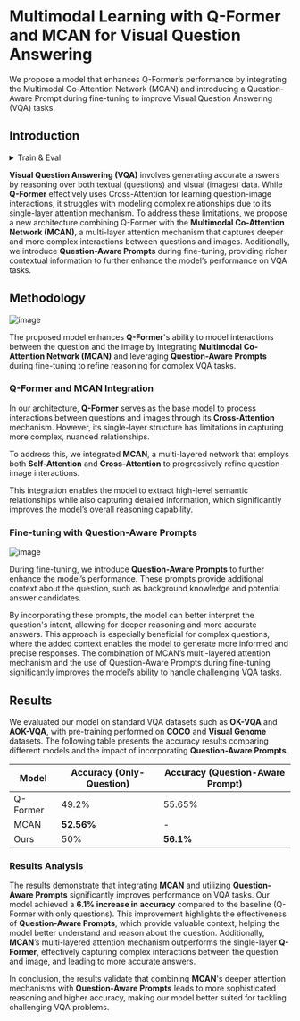 # Multimodal Learning with Q-Former and MCAN for Visual Question Answering

We propose a model that enhances Q-Former’s performance by integrating the Multimodal Co-Attention Network (MCAN) and introducing a Question-Aware Prompt during fine-tuning to improve Visual Question Answering (VQA) tasks.

## Introduction

<details>
  <summary>Train & Eval</summary>
  
  ## Training & Inference
  
  ### Train
  After downloading the training datasets and specifying their path in [dataset configs](daiv/configs/datasets/), we are ready for training!
  
  #### 0. Setting Environments
  ```Shell
  conda create -n fusion python=3.9
  ```
  ```Shell
  git clone 
  ```
  ```Shell
  cd BLIVA
  ```
  ```Shell
  pip install -e .
  ```
  if packaging error occurs, then:
  ```Shell
  pip install setuptools==69.5.1
  ```

  ### Training
  
  #### 1. Pretraining of Dm-Former
  ```Shell
  python train.py --cfg-path train_configs/pretrain_stage1.yaml
  ```
  #### 2. Pretraining of visual assistant branch
  
  ```Shell
  python train.py --cfg-path train_configs/pretrain_stage2.yaml
  ```
  #### 3. Instruction Finetuning 
  ```Shell
  python train.py --cfg-path train_configs/finetune_stage2.yaml
  ```
  ### Evaluation
  
  #### Evaluation of Stage2 
  ```Shell
  python evaluate.py --cfg-path train_configs/pretrain_stage2_eval.yaml
  ```
  
  ```Shell
  python evaluate.py --cfg-path train_configs/finetune_stage2_eval.yaml
  ```
  
  #### Training with MCAN output (prophet) - okvqa
  ```Shell
  python train.py --cfg-path train_configs/finetune_stage2_t5_vqa.yaml
  ```
  ```Shell
  python evaluate.py --cfg-path train_configs/eval_stage2_vqa.yaml
  ```

</details>

**Visual Question Answering (VQA)** involves generating accurate answers by reasoning over both textual (questions) and visual (images) data. While **Q-Former** effectively uses Cross-Attention for learning question-image interactions, it struggles with modeling complex relationships due to its single-layer attention mechanism. 
To address these limitations, we propose a new architecture combining Q-Former with the **Multimodal Co-Attention Network (MCAN)**, a multi-layer attention mechanism that captures deeper and more complex interactions between questions and images. Additionally, we introduce **Question-Aware Prompts** during fine-tuning, providing richer contextual information to further enhance the model’s performance on VQA tasks.

## Methodology

![image](imgs/model_Architecture_train.png)

The proposed model enhances **Q-Former**'s ability to model interactions between the question and the image by integrating **Multimodal Co-Attention Network (MCAN)** and leveraging **Question-Aware Prompts** during fine-tuning to refine reasoning for complex VQA tasks.

### Q-Former and MCAN Integration

In our architecture, **Q-Former** serves as the base model to process interactions between questions and images through its **Cross-Attention** mechanism. However, its single-layer structure has limitations in capturing more complex, nuanced relationships.

To address this, we integrated **MCAN**, a multi-layered network that employs both **Self-Attention** and **Cross-Attention** to progressively refine question-image interactions.

This integration enables the model to extract high-level semantic relationships while also capturing detailed information, which significantly improves the model’s overall reasoning capability.

### Fine-tuning with Question-Aware Prompts

![image](imgs/model_finetuning.png)

During fine-tuning, we introduce **Question-Aware Prompts** to further enhance the model’s performance. These prompts provide additional context about the question, such as background knowledge and potential answer candidates. 

By incorporating these prompts, the model can better interpret the question's intent, allowing for deeper reasoning and more accurate answers. This approach is especially beneficial for complex questions, where the added context enables the model to generate more informed and precise responses. The combination of MCAN’s multi-layered attention mechanism and the use of Question-Aware Prompts during fine-tuning significantly improves the model’s ability to handle challenging VQA tasks.

## Results

We evaluated our model on standard VQA datasets such as **OK-VQA** and **AOK-VQA**, with pre-training performed on **COCO** and **Visual Genome** datasets. The following table presents the accuracy results comparing different models and the impact of incorporating **Question-Aware Prompts**.

| Model           | Accuracy (Only-Question) | Accuracy (Question-Aware Prompt) |
|-----------------|--------------------------|----------------------------------|
| Q-Former        | 49.2%                     | 55.65%                          |
| MCAN            | **52.56%**                | -                                |
| Ours            | 50%                       | **56.1%**                           |

### Results Analysis
The results demonstrate that integrating **MCAN** and utilizing **Question-Aware Prompts** significantly improves performance on VQA tasks. Our model achieved a **6.1% increase in accuracy** compared to the baseline (Q-Former with only questions). This improvement highlights the effectiveness of **Question-Aware Prompts**, which provide valuable context, helping the model better understand and reason about the question. Additionally, **MCAN**’s multi-layered attention mechanism outperforms the single-layer **Q-Former**, effectively capturing complex interactions between the question and image, and leading to more accurate answers.

In conclusion, the results validate that combining **MCAN**'s deeper attention mechanisms with **Question-Aware Prompts** leads to more sophisticated reasoning and higher accuracy, making our model better suited for tackling challenging VQA problems.
